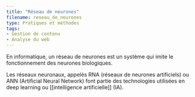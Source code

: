 ```yaml
---
title: "Réseau de neurones"
filename: reseau_de_neurones
type: Pratiques et méthodes
tags:
- Gestion de contenu
- Analyse du web
---
```


En informatique, un réseau de neurones est un système qui imite le fonctionnement des neurones biologiques.

Les réseaux neuronaux, appelés RNA (réseaux de neurones artificiels) ou ANN (Artificial Neural Network) font partie des technologies utilisées en deep learning ou [[intelligence artificielle]] (IA).

